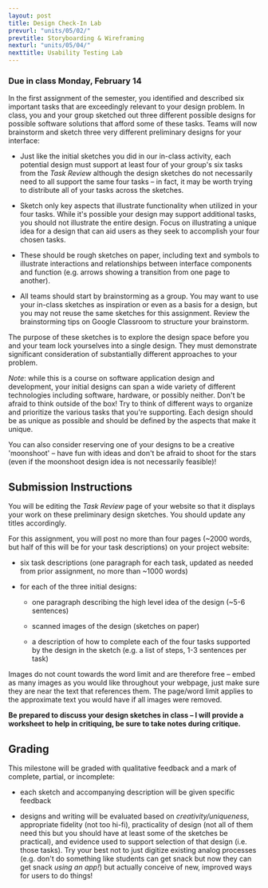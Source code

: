 ```yaml
---
layout: post
title: Design Check-In Lab
prevurl: "units/05/02/"
prevtitle: Storyboarding & Wireframing
nexturl: "units/05/04/"
nexttitle: Usability Testing Lab
---
```


### Due in class Monday, February 14

In the first assignment of the semester, you identified and described six important tasks that are exceedingly relevant to your design problem. In class, you and your group sketched out three different possible designs for possible software solutions that afford some of these tasks. Teams will now brainstorm and sketch three very different preliminary designs for your interface:
  
  - Just like the initial sketches you did in our in-class activity, each potential design must support at least four of your group's six tasks from the _Task Review_ although the design sketches do not necessarily need to all support the same four tasks – in fact, it may be worth trying to distribute all of your tasks across the sketches.
  
  - Sketch only key aspects that illustrate functionality when utilized in your four tasks. While it's possible your design may support additional tasks, you should not illustrate the entire design. Focus on illustrating a unique idea for a design that can aid users as they seek to accomplish your four chosen tasks.
  
  - These should be rough sketches on paper, including text and symbols to illustrate interactions and relationships between interface components and function (e.g. arrows showing a transition from one page to another).
  
  - All teams should start by brainstorming as a group. You may want to use your in-class sketches as inspiration or even as a basis for a design, but you may not reuse the same sketches for this assignment. Review the brainstorming tips on Google Classroom to structure your brainstorm.
  
The purpose of these sketches is to explore the design space before you and your team lock yourselves into a single design. They must demonstrate significant consideration of substantially different approaches to your problem.

_Note_: while this is a course on software application design and development, your initial designs can span a wide variety of different technologies including software, hardware, or possibly neither. Don't be afraid to think outside of the box! Try to think of different ways to organize and prioritize the various tasks that you're supporting. Each design should be as unique as possible and should be defined by the aspects that make it unique.

You can also consider reserving one of your designs to be a creative 'moonshoot' – have fun with ideas and don't be afraid to shoot for the stars (even if the moonshoot design idea is not necessarily feasible)!

## Submission Instructions

You will be editing the _Task Review_ page of your website so that it displays your work on these preliminary design sketches. You should update any titles accordingly. 

For this assignment, you will post no more than four pages (~2000 words, but half of this will be for your task descriptions) on your project website:

  - six task descriptions (one paragraph for each task, updated as needed from prior assignment, no more than ~1000 words)
  
  - for each of the three initial designs:
    
    - one paragraph describing the high level idea of the design (~5-6 sentences)
    
    - scanned images of the design (sketches on paper)
    
    - a description of how to complete each of the four tasks supported by the design in the sketch (e.g. a list of steps, 1-3 sentences per task)
    
Images do not count towards the word limit and are therefore free – embed as many images as you would like throughout your webpage, just make sure they are near the text that references them. The page/word limit applies to the approximate text you would have if all images were removed.

**Be prepared to discuss your design sketches in class – I will provide a worksheet to help in critiquing, be sure to take notes during critique.**

## Grading

This milestone will be graded with qualitative feedback and a mark of complete, partial, or incomplete:

  - each sketch and accompanying description will be given specific feedback
  
  - designs and writing will be evaluated based on _creativity/uniqueness_, appropriate fidelity (not too hi-fi), practicality of design (not all of them need this but you should have at least some of the sketches be practical), and evidence used to support selection of that design (i.e. those tasks). Try your best not to just digitize existing analog processes (e.g. don't do something like students can get snack but now they can get snack _using an app!_) but actually conceive of new, improved ways for users to do things!
